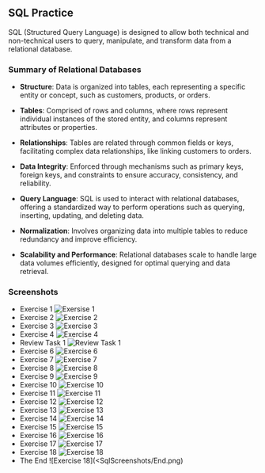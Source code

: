 ## SQL Practice

SQL (Structured Query Language) is designed to allow both technical and non-technical users to query, manipulate, and transform data from a relational database.

### Summary of Relational Databases

- **Structure**: Data is organized into tables, each representing a specific entity or concept, such as customers, products, or orders.

- **Tables**: Comprised of rows and columns, where rows represent individual instances of the stored entity, and columns represent attributes or properties.

- **Relationships**: Tables are related through common fields or keys, facilitating complex data relationships, like linking customers to orders.

- **Data Integrity**: Enforced through mechanisms such as primary keys, foreign keys, and constraints to ensure accuracy, consistency, and reliability.

- **Query Language**: SQL is used to interact with relational databases, offering a standardized way to perform operations such as querying, inserting, updating, and deleting data.

- **Normalization**: Involves organizing data into multiple tables to reduce redundancy and improve efficiency.

- **Scalability and Performance**: Relational databases scale to handle large data volumes efficiently, designed for optimal querying and data retrieval.

### Screenshots

- Exercise 1
  ![Exersise 1](SqlScreenshots/ex1.png)
- Exercise 2
  ![Exercise 2](SqlScreenshots/ex2.png)
- Exercise 3
  ![Exercise 3](SqlScreenshots/Ex3.png)
- Exercise 4
  ![Exercise 4](SqlScreenshots/EX4%20SQL.png)
- Review Task 1
  ![Review Task 1](SqlScreenshots/review_task1.png)
- Exercise 6
  ![Exercise 6](SqlScreenshots/Ex6.png)
- Exercise 7
  ![Exercise 7](SqlScreenshots/EX7%20SQL.png)
- Exercise 8
  ![Exercise 8](SqlScreenshots/EX8%20SQL.png)
- Exercise 9
  ![Exercise 9](SqlScreenshots/Ex9.png)
- Exercise 10
  ![Exercise 10](SqlScreenshots/Ex10.png)
- Exercise 11
  ![Exercise 11](SqlScreenshots/Ex11.png)
- Exercise 12
  ![Exercise 12](SqlScreenshots/EX%2012.png)
- Exercise 13
  ![Exercise 13](SqlScreenshots/Ex13%20sql.png)
- Exercise 14
  ![Exercise 14](SqlScreenshots/Ex14%20sql.png)
- Exercise 15
  ![Exercise 15](SqlScreenshots/Ex15.png)
- Exercise 16
  ![Exercise 16](SqlScreenshots/EX%2016.png)
- Exercise 17
  ![Exercise 17](SqlScreenshots/EX17.png)
- Exercise 18
  ![Exercise 18](<SqlScreenshots/Ex18 sql.png>)
- The End
  ![Exercise 18](<SqlScreenshots/End.png)
